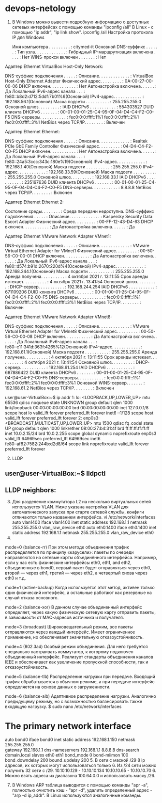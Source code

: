 # devops-netology
1. В Windows можно вывести подробную информацию о доступных сетевых интерфейсах с помощью команды "ipconfig /all"
В Linux - с помощью "ip addr", "ip link show".
ipconfig /all
Настройка протокола IP для Windows

   Имя компьютера  . . . . . . . . . : citymed-it
   Основной DNS-суффикс  . . . . . . :
   Тип узла. . . . . . . . . . . . . : Гибридный
   IP-маршрутизация включена . . . . : Нет
   WINS-прокси включен . . . . . . . : Нет

Адаптер Ethernet VirtualBox Host-Only Network:

   DNS-суффикс подключения . . . . . :
   Описание. . . . . . . . . . . . . : VirtualBox Host-Only Ethernet Adapter
   Физический адрес. . . . . . . . . : 0A-00-27-00-00-06
   DHCP включен. . . . . . . . . . . : Нет
   Автонастройка включена. . . . . . : Да
   Локальный IPv6-адрес канала . . . : fe80::b8d2:d712:5ddf:7b01%6(Основной)
   IPv4-адрес. . . . . . . . . . . . : 192.168.56.1(Основной)
   Маска подсети . . . . . . . . . . : 255.255.255.0
   Основной шлюз. . . . . . . . . :
   IAID DHCPv6 . . . . . . . . . . . : 554303527
   DUID клиента DHCPv6 . . . . . . . : 00-01-00-01-25-C4-95-0F-04-D4-C4-F2-C0-F5
   DNS-серверы. . . . . . . . . . . : fec0:0:0:ffff::1%1
                                       fec0:0:0:ffff::2%1
                                       fec0:0:0:ffff::3%1
   NetBios через TCP/IP. . . . . . . . : Включен

Адаптер Ethernet Ethernet:

   DNS-суффикс подключения . . . . . :
   Описание. . . . . . . . . . . . . : Realtek PCIe GbE Family Controller
   Физический адрес. . . . . . . . . : 04-D4-C4-F2-C0-F5
   DHCP включен. . . . . . . . . . . : Нет
   Автонастройка включена. . . . . . : Да
   Локальный IPv6-адрес канала . . . : fe80::24a5:3ccc:343c:180e%19(Основной)
   IPv4-адрес. . . . . . . . . . . . : 192.168.1.40(Основной)
   Маска подсети . . . . . . . . . . : 255.255.255.0
   IPv4-адрес. . . . . . . . . . . . : 192.168.33.59(Основной)
   Маска подсети . . . . . . . . . . : 255.255.255.0
   Основной шлюз. . . . . . . . . : 192.168.33.1
   IAID DHCPv6 . . . . . . . . . . . : 235197636
   DUID клиента DHCPv6 . . . . . . . : 00-01-00-01-25-C4-95-0F-04-D4-C4-F2-C0-F5
   DNS-серверы. . . . . . . . . . . : 8.8.8.8
   NetBios через TCP/IP. . . . . . . . : Включен

Адаптер Ethernet Ethernet 2:

   Состояние среды. . . . . . . . : Среда передачи недоступна.
   DNS-суффикс подключения . . . . . :
   Описание. . . . . . . . . . . . . : Kaspersky Security Data Escort Adapter
   Физический адрес. . . . . . . . . : 00-FF-12-43-D4-63
   DHCP включен. . . . . . . . . . . : Да
   Автонастройка включена. . . . . . : Да

Адаптер Ethernet VMware Network Adapter VMnet1:

   DNS-суффикс подключения . . . . . :
   Описание. . . . . . . . . . . . . : VMware Virtual Ethernet Adapter for VMnet1
   Физический адрес. . . . . . . . . : 00-50-56-C0-00-01
   DHCP включен. . . . . . . . . . . : Да
   Автонастройка включена. . . . . . : Да
   Локальный IPv6-адрес канала . . . : fe80::d574:b91d:2670:220d%4(Основной)
   IPv4-адрес. . . . . . . . . . . . : 192.168.244.1(Основной)
   Маска подсети . . . . . . . . . . : 255.255.255.0
   Аренда получена. . . . . . . . . . : 4 октября 2021 г. 13:11:55
   Срок аренды истекает. . . . . . . . . . : 4 октября 2021 г. 13:41:54
   Основной шлюз. . . . . . . . . :
   DHCP-сервер. . . . . . . . . . . : 192.168.244.254
   IAID DHCPv6 . . . . . . . . . . . : 671109206
   DUID клиента DHCPv6 . . . . . . . : 00-01-00-01-25-C4-95-0F-04-D4-C4-F2-C0-F5
   DNS-серверы. . . . . . . . . . . : fec0:0:0:ffff::1%1
                                       fec0:0:0:ffff::2%1
                                       fec0:0:0:ffff::3%1
   NetBios через TCP/IP. . . . . . . . : Включен

Адаптер Ethernet VMware Network Adapter VMnet8:

   DNS-суффикс подключения . . . . . :
   Описание. . . . . . . . . . . . . : VMware Virtual Ethernet Adapter for VMnet8
   Физический адрес. . . . . . . . . : 00-50-56-C0-00-08
   DHCP включен. . . . . . . . . . . : Да
   Автонастройка включена. . . . . . : Да
   Локальный IPv6-адрес канала . . . : fe80::c11:341d:363f:4265%12(Основной)
   IPv4-адрес. . . . . . . . . . . . : 192.168.61.1(Основной)
   Маска подсети . . . . . . . . . . : 255.255.255.0
   Аренда получена. . . . . . . . . . : 4 октября 2021 г. 13:11:55
   Срок аренды истекает. . . . . . . . . . : 4 октября 2021 г. 13:41:54
   Основной шлюз. . . . . . . . . :
   DHCP-сервер. . . . . . . . . . . : 192.168.61.254
   IAID DHCPv6 . . . . . . . . . . . : 687886422
   DUID клиента DHCPv6 . . . . . . . : 00-01-00-01-25-C4-95-0F-04-D4-C4-F2-C0-F5
   DNS-серверы. . . . . . . . . . . : fec0:0:0:ffff::1%1
                                       fec0:0:0:ffff::2%1
                                       fec0:0:0:ffff::3%1
   Основной WINS-сервер. . . . . . . : 192.168.61.2
   NetBios через TCP/IP. . . . . . . . : Включен
   
 
user@user-VirtualBox:~$ ip addr
1: lo: <LOOPBACK,UP,LOWER_UP> mtu 65536 qdisc noqueue state UNKNOWN group default qlen 1000
    link/loopback 00:00:00:00:00:00 brd 00:00:00:00:00:00
    inet 127.0.0.1/8 scope host lo
       valid_lft forever preferred_lft forever
    inet6 ::1/128 scope host
       valid_lft forever preferred_lft forever
2: enp0s3: <BROADCAST,MULTICAST,UP,LOWER_UP> mtu 1500 qdisc fq_codel state UP group default qlen 1000
    link/ether 08:00:27:b4:31:4f brd ff:ff:ff:ff:ff:ff
    inet 10.0.2.15/24 brd 10.0.2.255 scope global dynamic noprefixroute enp0s3
       valid_lft 64969sec preferred_lft 64969sec
    inet6 fe80::af82:7582:244b:d2d8/64 scope link noprefixroute
       valid_lft forever preferred_lft forever

2. LLDP

user@user-VirtualBox:~$ lldpctl
-------------------------------------------------------------------------------
LLDP neighbors:
-------------------------------------------------------------------------------

3. Для разделение коммутатора L2 на несколько виртуальных сетей используется VLAN.
Ниже указана настройка VLAN для автоматического запуска при старте сетевой службы, конфиги отличаются только названием интерфейса.
vi /etc/network/interfaces
auto vlan1400
iface vlan1400 inet static
		address 192.168.1.1
		netmask 255.255.255.0
		vlan_raw_device eth0
auto eth0.1400
iface eth0.1400 inet static
	address 192.168.1.1
	netmask 255.255.255.0
	vlan_raw_device eth0
4. 
mode=0 (balance-rr)
При этом методе объединения трафик распределяется по принципу «карусели»: пакеты по очереди направляются на сетевые карты объединённого интерфейса. Например, если у нас есть физические интерфейсы eth0, eth1, and eth2, объединенные в bond0, первый пакет будет отправляться через eth0, второй — через eth1, третий — через eth2, а четвертый снова через eth0 и т.д.

mode=1 (active-backup)
Когда используется этот метод, активен только один физический интерфейс, а остальные работают как резервные на случай отказа основного.

mode=2 (balance-xor)
В данном случае объединенный интерфейс определяет, через какую физическую сетевую карту отправить пакеты, в зависимости от MAC-адресов источника и получателя.

mode=3 (broadcast) Широковещательный режим, все пакеты отправляются через каждый интерфейс. Имеет ограниченное применение, но обеспечивает значительную отказоустойчивость.

mode=4 (802.3ad)
Особый режим объединения. Для него требуется специально настраивать коммутатор, к которому подключен объединенный интерфейс. Реализует стандарты объединения каналов IEEE и обеспечивает как увеличение пропускной способности, так и отказоустойчивость.

mode=5 (balance-tlb)
Распределение нагрузки при передаче. Входящий трафик обрабатывается в обычном режиме, а при передаче интерфейс определяется на основе данных о загруженности.

mode=6 (balance-alb)
Адаптивное распределение нагрузки. Аналогично предыдущему режиму, но с возможностью балансировать также входящую нагрузку.
$ sudo nano /etc/network/interfaces
# The primary network interface
auto bond0
iface bond0 inet static
    address 192.168.1.150
    netmask 255.255.255.0    
    gateway 192.168.1.1
    dns-nameservers 192.168.1.1 8.8.8.8
    dns-search domain.local
        slaves eth0 eth1
        bond_mode 0
        bond-miimon 100
        bond_downdelay 200
        bound_updelay 200
 5. В сети с маской /29 8 ip адресов, их которых могут использоваться только 6.
 Из /24 сети можно получить 32 сети с /29. 10.10.10.129 - 10.10.10.134 10.10.10.65 - 10.10.10.70
 6. Можно взять адреса из диапазона 100.64.0.0 и использовать маску /26.
 
 7. В Windows ARP таблица выводится с помощью команды "apr -a", полностью очистить кэш - "apr -d", удалить определенный адрес - "arp -d ip_addr".
 В Linux используются аналогичные команды.
 
 